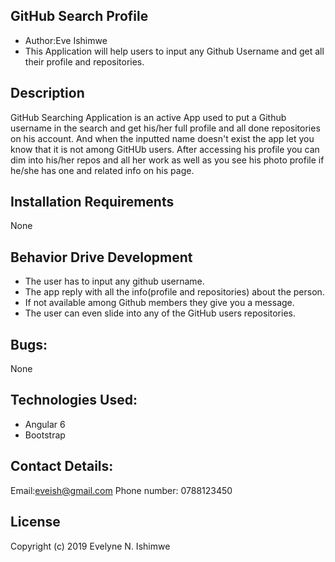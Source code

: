 ## GitHub Search Profile
* Author:Eve Ishimwe
* This Application will help users to input any Github Username and get all their profile and repositories.
## Description
GitHub Searching Application is an active App used to put a Github username in the search and get his/her full profile and all done repositories on his account. And when the inputted name doesn't exist the app let you know that it is not among GitHUb users. After accessing his profile you can dim into his/her repos and all her work as well as you see his photo profile if he/she has one and related info on his page.
## Installation Requirements
None
## Behavior Drive Development
* The user has to input any github username.
* The app reply with all the info(profile and repositories) about the person.
* If not available among Github members they give you a message.
* The user can even slide into any of the GitHub users repositories.
## Bugs:
None
## Technologies Used:
* Angular 6
* Bootstrap
## Contact Details:
Email:eveish@gmail.com
Phone number: 0788123450
## License
Copyright (c) 2019 Evelyne N. Ishimwe
